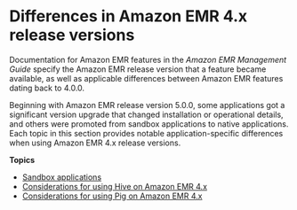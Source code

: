 # Differences in Amazon EMR 4\.x release versions<a name="emr-release-differences-4x"></a>

Documentation for Amazon EMR features in the *Amazon EMR Management Guide* specify the Amazon EMR release version that a feature became available, as well as applicable differences between Amazon EMR features dating back to 4\.0\.0\.

Beginning with Amazon EMR release version 5\.0\.0, some applications got a significant version upgrade that changed installation or operational details, and others were promoted from sandbox applications to native applications\. Each topic in this section provides notable application\-specific differences when using Amazon EMR 4\.x release versions\.

**Topics**
+ [Sandbox applications](emr-sandbox-apps-4x.md)
+ [Considerations for using Hive on Amazon EMR 4\.x](emr-Hive-4x.md)
+ [Considerations for using Pig on Amazon EMR 4\.x](emr-Pig-4x.md)